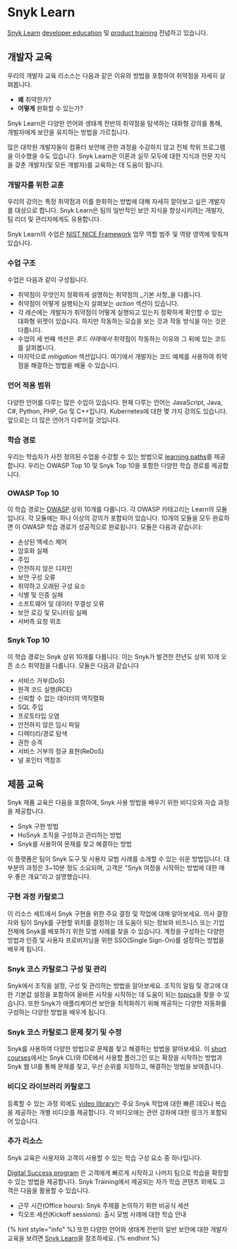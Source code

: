 # Snyk Learn

[Snyk Learn](https://learn.snyk.io) [developer education](snyk-learn.md#developer-education) 및 [product training](snyk-learn.md#product-training) 전념하고 있습니다.

## 개발자 교육

우리의 개발자 교육 리소스는 다음과 같은 이유와 방법을 포함하여 취약점을 자세히 살펴봅니다.

* **왜** 취약한가?
* **어떻게** 완화할 수 있는가?

Snyk Learn은 다양한 언어와 생태계 전반의 취약점을 탐색하는 대화형 강의를 통해, 개발자에게 보안을 유지하는 방법을 가르칩니다.

많은 대학원 개발자들이 컴퓨터 보안에 관한 과정을 수강하지 않고 전체 학위 프로그램을 이수했을 수도 있습니다. Snyk Learn은 이론과 실무 모두에 대한 지식과 전문 지식을 갖춘 개발자(및 모든 개발자)를 교육하는 데 도움이 됩니다.

### 개발자를 위한 교훈

우리의 강의는 특정 취약점과 이를 완화하는 방법에 대해 자세히 알아보고 싶은 개발자를 대상으로 합니다. Snyk Learn은 팀의 일반적인 보안 지식을 향상시키려는 개발자, 팀 리더 및 관리자에게도 유용합니다.

&#x20;Snyk Learn의 수업은 [NIST NICE Framework](https://www.nist.gov/itl/applied-cybersecurity/nice) 업무 역할 범주 및 역량 영역에 맞춰져 있습니다.&#x20;

### 수업 구조

수업은 다음과 같이 구성됩니다.

* 취약점이 무엇인지 정확하게 설명하는 취약점의 _기본 사항_을 다룹니다.
* 취약점이 어떻게 실행되는지 살펴보는 _action_ 섹션이 있습니다.
* 각 레슨에는 개발자가 취약점이 어떻게 실행되고 있는지 정확하게 확인할 수 있는 대화형 위젯이 있습니다. 하지만 작동하는 모습을 보는 것과 작동 방식을 아는 것은 다릅니다.
* 수업의 세 번째 섹션은 _후드 아래에서_ 취약점이 작동하는 이유와 그 뒤에 있는 코드를 살펴봅니다.
* 마지막으로 _mitigation_ 섹션입니다. 여기에서 개발자는 코드 예제를 사용하여 취약점을 해결하는 방법을 배울 수 있습니다.

### 언어 적용 범위

다양한 언어를 다루는 많은 수업이 있습니다. 현재 다루는 언어는 JavaScript, Java, C#, Python, PHP, Go 및 C++입니다. Kubernetes에 대한 몇 가지 강의도 있습니다. 앞으로는 더 많은 언어가 다루어질 것입니다.

### 학습 경로

우리는 학습자가 사전 정의된 수업을 수강할 수 있는 방법으로 [learning paths](https://learn.snyk.io/learning-paths/)를 제공합니다. 우리는 OWASP Top 10 및 Snyk Top 10을 포함한 다양한 학습 경로를 제공합니다.

### OWASP Top 10

이 학습 경로는 [OWASP](https://owasp.org/) 상위 10개를 다룹니다. 각 OWASP 카테고리는 Learn의 모듈입니다. 각 모듈에는 하나 이상의 강의가 포함되어 있습니다. 10개의 모듈을 모두 완료하면 이 OWASP 학습 경로가 성공적으로 완료됩니다. 모듈은 다음과 같습니다:

* 손상된 액세스 제어
* 암호화 실패
* 주입
* 안전하지 않은 디자인
* 보안 구성 오류
* 취약하고 오래된 구성 요소
* 식별 및 인증 실패
* 소프트웨어 및 데이터 무결성 오류
* 보안 로깅 및 모니터링 실패
* 서버측 요청 위조

### Snyk Top 10

이 학습 경로는 Snyk 상위 10개를 다룹니다. 이는 Snyk가 발견한 전년도 상위 10개 오픈 소스 취약점을 다룹니다. 모듈은 다음과 같습니다

* 서비스 거부(DoS)
* 원격 코드 실행(RCE)
* 신뢰할 수 없는 데이터의 역직렬화
* SQL 주입
* 프로토타입 오염
* 안전하지 않은 임시 파일
* 디렉터리/경로 탐색
* 권한 승격
* 서비스 거부의 정규 표현(ReDoS)
* 널 포인터 역참조

## 제품 교육

Snyk 제품 교육은 다음을 포함하여, Snyk 사용 방법을 배우기 위한 비디오와 자습 과정을 제공합니다.

* Snyk 구현 방법
* HoSnyk 조직을 구성하고 관리하는 방법
* Snyk를 사용하여 문제를 찾고 해결하는 방법

이 플랫폼은 팀이 Snyk 도구 및 사용자 모범 사례를 소개할 수 있는 쉬운 방법입니다. 대부분의 과정은 3\~10분 정도 소요되며, 고객은 "Snyk 여정을 시작하는 방법에 대한 매우 좋은 개요"라고 설명했습니다.

### 구현 과정 카탈로그

이 리소스 세트에서 Snyk 구현을 위한 주요 결정 및 작업에 대해 알아보세요. 의사 결정자와 팀이 Snyk를 구현할 위치를 결정하는 데 도움이 되는 정보와 비즈니스 또는 기업 전체에 Snyk를 배포하기 위한 모범 사례를 찾을 수 있습니다. 계정을 구성하는 다양한 방법과 인증 및 사용자 프로비저닝을 위한 SSO(Single Sign-On)를 설정하는 방법을 배우게 됩니다.

### Snyk 코스 카탈로그 구성 및 관리

Snyk에서 조직을 설정, 구성 및 관리하는 방법을 알아보세요. 조직의 알림 및 경고에 대한 기본값 설정을 포함하여 올바른 시작을 시작하는 데 도움이 되는 [topics](https://learn.snyk.io/catalog/product-training/?type=product-training\&format=learning\_path)을 찾을 수 있습니다. 또한 Snyk가 애플리케이션 보안을 최적화하기 위해 제공하는 다양한 자동화를 구성하는 다양한 방법을 배우게 됩니다.

### Snyk 코스 카탈로그 문제 찾기 및 수정

Snyk를 사용하여 다양한 방법으로 문제를 찾고 해결하는 방법을 알아보세요. 이 [short courses](https://learn.snyk.io/catalog/product-training/?type=product-training\&format=learning\_path)에서는 Snyk CLI와 IDE에서 사용할 플러그인 또는 확장을 시작하는 방법과 Snyk 웹 UI를 통해 문제를 찾고, 우선 순위를 지정하고, 해결하는 방법을 보여줍니다.

### 비디오 라이브러리 카탈로그

등록할 수 있는 과정 외에도 [video library](https://learn.snyk.io/catalog/product-training/?type=product-training)는 주요 Snyk 작업에 대한 빠른 데모나 복습을 제공하는 개별 비디오를 제공합니다. 각 비디오에는 관련 강좌에 대한 링크가 포함되어 있습니다.

### 추가 리소스

Snyk 교육은 사용자와 고객이 사용할 수 있는 학습 구성 요소 중 하나입니다.

[Digital Success program](https://snyk.io/digital-customer-success/) 은 고객에게 빠르게 시작하고 나머지 팀으로 학습을 확장할 수 있는 방법을 제공합니다. Snyk Training에서 제공되는 자가 학습 콘텐츠 외에도 고객은 다음을 활용할 수 있습니다.

* 근무 시간(Office hours): Snyk 주제를 논의하기 위한 비공식 세션
* 킥오프 세션(Kickoff sessions): 출시 모범 사례에 대한 학습 안내

{% hint style="info" %}
또한 다양한 언어와 생태계 전반의 일반 보안에 대한 개발자 교육을 보려면 [Snyk Learn](snyk-learn.md)을 참조하세요.
{% endhint %}
